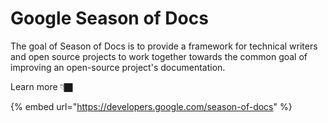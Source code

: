# Google Season of Docs

The goal of Season of Docs is to provide a framework for technical writers and open source projects to work together towards the common goal of improving an open-source project's documentation.

Learn more 👇🏿

{% embed url="https://developers.google.com/season-of-docs" %}





